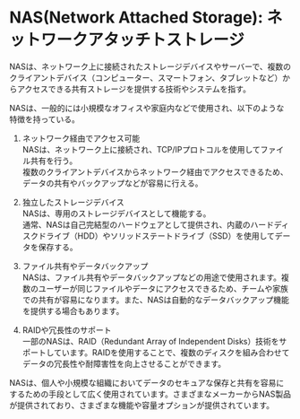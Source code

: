 # NAS(Network Attached Storage): ネットワークアタッチトストレージ

NASは、ネットワーク上に接続されたストレージデバイスやサーバーで、複数のクライアントデバイス（コンピューター、スマートフォン、タブレットなど）からアクセスできる共有ストレージを提供する技術やシステムを指す。

NASは、一般的には小規模なオフィスや家庭内などで使用され、以下のような特徴を持っている。

1. ネットワーク経由でアクセス可能  
NASは、ネットワーク上に接続され、TCP/IPプロトコルを使用してファイル共有を行う。  
複数のクライアントデバイスからネットワーク経由でアクセスできるため、データの共有やバックアップなどが容易に行える。

2. 独立したストレージデバイス  
NASは、専用のストレージデバイスとして機能する。  
通常、NASは自己完結型のハードウェアとして提供され、内蔵のハードディスクドライブ（HDD）やソリッドステートドライブ（SSD）を使用してデータを保存する。

3. ファイル共有やデータバックアップ  
NASは、ファイル共有やデータバックアップなどの用途で使用されます。複数のユーザーが同じファイルやデータにアクセスできるため、チームや家族での共有が容易になります。また、NASは自動的なデータバックアップ機能を提供する場合もあります。

4. RAIDや冗長性のサポート  
一部のNASは、RAID（Redundant Array of Independent Disks）技術をサポートしています。RAIDを使用することで、複数のディスクを組み合わせてデータの冗長性や耐障害性を向上させることができます。

NASは、個人や小規模な組織においてデータのセキュアな保存と共有を容易にするための手段として広く使用されています。さまざまなメーカーからNAS製品が提供されており、さまざまな機能や容量オプションが提供されています。